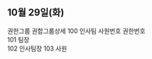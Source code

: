 10월 29일(화)
--------------------------------
권한그룹          권합그룹상세
100 인사팀       사원번호 권한번호  
101 팀장        
102 인사팀장
103 사원
